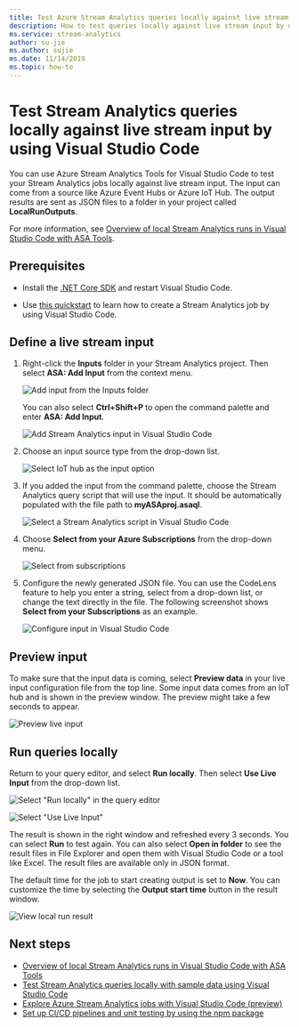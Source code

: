 ```yaml
---
title: Test Azure Stream Analytics queries locally against live stream input by using Visual Studio Code
description: How to test queries locally against live stream input by using Azure Stream Analytics Tools for Visual Studio Code.
ms.service: stream-analytics
author: su-jie
ms.author: sujie
ms.date: 11/14/2019
ms.topic: how-to
---
```

# Test Stream Analytics queries locally against live stream input by using Visual Studio Code

You can use Azure Stream Analytics Tools for Visual Studio Code to test your Stream Analytics jobs locally against live stream input. The input can come from a source like Azure Event Hubs or Azure IoT Hub. The output results are sent as JSON files to a folder in your project called **LocalRunOutputs**.

For more information, see [Overview of local Stream Analytics runs in Visual Studio Code with ASA Tools](visual-studio-code-local-run-all.md).

## Prerequisites

* Install the [.NET Core SDK](https://dotnet.microsoft.com/download) and restart Visual Studio Code.

* Use [this quickstart](quick-create-visual-studio-code.md) to learn how to create a Stream Analytics job by using Visual Studio Code.

## Define a live stream input

1. Right-click the **Inputs** folder in your Stream Analytics project. Then select **ASA: Add Input** from the context menu.

   ![Add input from the Inputs folder](./media/quick-create-visual-studio-code/add-input-from-inputs-folder.png)

   You can also select **Ctrl+Shift+P** to open the command palette and enter **ASA: Add Input**.

   ![Add Stream Analytics input in Visual Studio Code](./media/quick-create-visual-studio-code/add-input.png)

2. Choose an input source type from the drop-down list.

   ![Select IoT hub as the input option](./media/quick-create-visual-studio-code/iot-hub.png)

3. If you added the input from the command palette, choose the Stream Analytics query script that will use the input. It should be automatically populated with the file path to **myASAproj.asaql**.

   ![Select a Stream Analytics script in Visual Studio Code](./media/quick-create-visual-studio-code/asa-script.png)

4. Choose **Select from your Azure Subscriptions** from the drop-down menu.

    ![Select from subscriptions](./media/quick-create-visual-studio-code/add-input-select-subscription.png)

5. Configure the newly generated JSON file. You can use the CodeLens feature to help you enter a string, select from a drop-down list, or change the text directly in the file. The following screenshot shows **Select from your Subscriptions** as an example.

   ![Configure input in Visual Studio Code](./media/quick-create-visual-studio-code/configure-input.png)

## Preview input

To make sure that the input data is coming, select **Preview data** in your live input configuration file from the top line. Some input data comes from an IoT hub and is shown in the preview window. The preview might take a few seconds to appear.

 ![Preview live input](./media/quick-create-visual-studio-code/preview-live-input.png)

## Run queries locally

Return to your query editor, and select **Run locally**. Then select **Use Live Input** from the drop-down list.

![Select "Run locally" in the query editor](./media/vscode-local-run/run-locally.png)

![Select "Use Live Input"](./media/vscode-local-run-live-input/run-locally-use-live-input.png)

The result is shown in the right window and refreshed every 3 seconds. You can select **Run** to test again. You can also select **Open in folder** to see the result files in File Explorer and open them with Visual Studio Code or a tool like Excel. The result files are available only in JSON format.

The default time for the job to start creating output is set to **Now**. You can customize the time by selecting the **Output start time** button in the result window.

![View local run result](./media/vscode-local-run-live-input/vscode-livetesting.gif)

## Next steps

* [Overview of local Stream Analytics runs in Visual Studio Code with ASA Tools](visual-studio-code-local-run-all.md)
* [Test Stream Analytics queries locally with sample data using Visual Studio Code](visual-studio-code-local-run.md)
* [Explore Azure Stream Analytics jobs with Visual Studio Code (preview)](visual-studio-code-explore-jobs.md)
* [Set up CI/CD pipelines and unit testing by using the npm package](./cicd-overview.md)